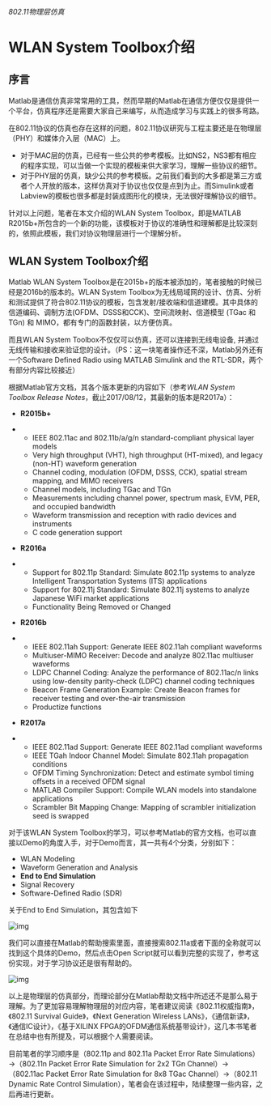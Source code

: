 ###### 802.11物理层仿真

# WLAN System Toolbox介绍

## **序言**

Matlab是通信仿真非常常用的工具，然而早期的Matlab在通信方便仅仅是提供一个平台，仿真程序还是需要大家自己来编写，从而造成学习与实践上的很多弯路。

在802.11协议的仿真也存在这样的问题，802.11协议研究与工程主要还是在物理层（PHY）和媒体介入层（MAC）上。

- 对于MAC层的仿真，已经有一些公共的参考模板。比如NS2，NS3都有相应的程序实现，可以当做一个实现的模板来供大家学习，理解一些协议的细节。
- 对于PHY层的仿真，缺少公共的参考模板。之前我们看到的大多都是第三方或者个人开放的版本，这样仿真对于协议也仅仅是点到为止。而Simulink或者Labview的模板也很多都是封装成图形化的模块，无法很好理解协议的细节。

针对以上问题，笔者在本文介绍的WLAN System Toolbox，即是MATLAB R2015b+所包含的一个新的功能，该模板对于协议的准确性和理解都是比较深刻的，依照此模板，我们对协议物理层进行一个理解分析。

## **WLAN System Toolbox介绍**

Matlab WLAN System Toolbox是在2015b+的版本被添加的，笔者接触的时候已经是2016b的版本的。WLAN System Toolbox为无线局域网的设计、仿真、分析和测试提供了符合802.11协议的模板，包含发射/接收端和信道建模。其中具体的信道编码、调制方法(OFDM、DSSS和CCK)、空间流映射、信道模型 (TGac 和 TGn) 和 MIMO，都有专门的函数封装，以方便仿真。

而且WLAN System Toolbox不仅仅可以仿真，还可以连接到无线电设备, 并通过无线传输和接收来验证您的设计。（PS：这一块笔者操作还不深，Matlab另外还有一个Software Defined Radio using MATLAB Simulink and the RTL-SDR，两个有部分内容比较接近）

根据Matlab官方文档，其各个版本更新的内容如下（参考*WLAN System Toolbox Release Notes*，截止2017/08/12，其最新的版本是R2017a）：

- **R2015b+**

- - IEEE 802.11ac and 802.11b/a/g/n standard-compliant physical layer models
  - Very high throughput (VHT), high throughput (HT-mixed), and legacy (non-HT) waveform generation
  - Channel coding, modulation (OFDM, DSSS, CCK), spatial stream mapping, and MIMO receivers
  - Channel models, including TGac and TGn
  - Measurements including channel power, spectrum mask, EVM, PER, and occupied bandwidth
  - Waveform transmission and reception with radio devices and instruments
  - C code generation support

- **R2016a**

- - Support for 802.11p Standard: Simulate 802.11p systems to analyze Intelligent Transportation Systems (ITS) applications
  - Support for 802.11j Standard: Simulate 802.11j systems to analyze Japanese WiFi market applications
  - Functionality Being Removed or Changed

- **R2016b**

- - IEEE 802.11ah Support: Generate IEEE 802.11ah compliant waveforms
  - Multiuser-MIMO Receiver: Decode and analyze 802.11ac multiuser waveforms
  - LDPC Channel Coding: Analyze the performance of 802.11ac/n links using low-density parity-check (LDPC) channel coding techniques
  - Beacon Frame Generation Example: Create Beacon frames for receiver testing and over-the-air transmission
  - Productize functions

- **R2017a**

- - IEEE 802.11ad Support: Generate IEEE 802.11ad compliant waveforms
  - IEEE TGah Indoor Channel Model: Simulate 802.11ah propagation conditions
  - OFDM Timing Synchronization: Detect and estimate symbol timing offsets in a received OFDM signal
  - MATLAB Compiler Support: Compile WLAN models into standalone applications
  - Scrambler Bit Mapping Change: Mapping of scrambler initialization seed is swapped

对于该WLAN System Toolbox的学习，可以参考Matlab的官方文档，也可以直接以Demo的角度入手，对于Demo而言，其一共有4个分类，分别如下：

- WLAN Modeling
- Waveform Generation and Analysis
- **End to End Simulation**
- Signal Recovery
- Software-Defined Radio (SDR)

关于End to End Simulation，其包含如下

![img](https://pic2.zhimg.com/80/v2-5d21c76614fc534c442f1e0752fac171_720w.png)

我们可以直接在Matlab的帮助搜索里面，直接搜索802.11a或者下面的全称就可以找到这个具体的Demo，然后点击Open Script就可以看到完整的实现了，参考这份实现，对于学习协议还是很有帮助的。

![img](https://pic3.zhimg.com/80/v2-eb9d1f41ce427da38b1bdd321d19e73a_720w.png)

以上是物理层的仿真部分，而理论部分在Matlab帮助文档中所述还不是那么易于理解。为了更加容易理解物理层的对应内容，笔者建议阅读《802.11权威指南》，《802.11 Survival Guide》，《Next Generation Wireless LANs》，《通信新读》，《通信IC设计》，《基于XILINX FPGA的OFDM通信系统基带设计》，这几本书笔者在总结中也有所提及，可以根据个人需要阅读。

目前笔者的学习顺序是（802.11p and 802.11a Packet Error Rate Simulations）→（802.11n Packet Error Rate Simulation for 2x2 TGn Channel）→（802.11ac Packet Error Rate Simulation for 8x8 TGac Channel）→（802.11 Dynamic Rate Control Simulation），笔者会在该过程中，陆续整理一些内容，之后再进行更新。





